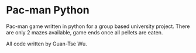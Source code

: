 # Pac-man Python
Pac-man game written in python for a group based university project. There are only 2 mazes available, game ends once all pellets are eaten.

All code written by Guan-Tse Wu.

